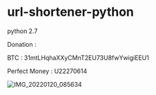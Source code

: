 # url-shortener-python

python 2.7

Donation :

BTC : 31mtLHqhaXXyCMnT2EU73U8fwYwigiEEU1

Perfect Money : U22270614

![IMG_20220120_085634](https://user-images.githubusercontent.com/59664965/150250191-cd27e721-38eb-4f24-a84f-16cd8f9efbf1.jpg)
